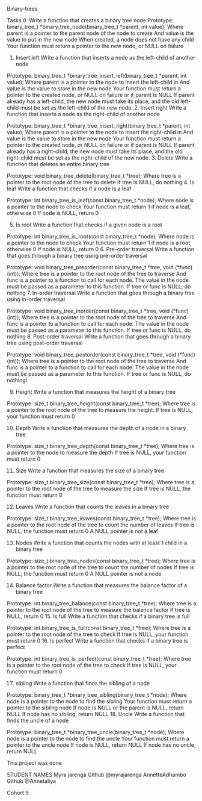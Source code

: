 Binary-trees

Tasks
0. Write a function that creates a binary tree node
Prototype: binary_tree_t *binary_tree_node(binary_tree_t *parent, int value);
Where parent is a pointer to the parent node of the node to create
And value is the value to put in the new node
When created, a node does not have any child
Your function must return a pointer to the new node, or NULL on failure

1. Insert left
Write a function that inserts a node as the left-child of another node

Prototype: binary_tree_t *binary_tree_insert_left(binary_tree_t *parent, int value);
Where parent is a pointer to the node to insert the left-child in
And value is the value to store in the new node
Your function must return a pointer to the created node, or NULL on failure or if parent is NULL
If parent already has a left-child, the new node must take its place, and the old left-child must be set as the left-child of the new node.
2. Insert right
Write a function that inserts a node as the right-child of another node

Prototype: binary_tree_t *binary_tree_insert_right(binary_tree_t *parent, int value);
Where parent is a pointer to the node to insert the right-child in
And value is the value to store in the new node
Your function must return a pointer to the created node, or NULL on failure or if parent is NULL
If parent already has a right-child, the new node must take its place, and the old right-child must be set as the right-child of the new node.
3. Delete
Write a function that deletes an entire binary tree

Prototype: void binary_tree_delete(binary_tree_t *tree);
Where tree is a pointer to the root node of the tree to delete
If tree is NULL, do nothing
4. Is leaf
Write a function that checks if a node is a leaf

Prototype: int binary_tree_is_leaf(const binary_tree_t *node);
Where node is a pointer to the node to check
Your function must return 1 if node is a leaf, otherwise 0
If node is NULL, return 0

5. Is root
Write a function that checks if a given node is a root

Prototype: int binary_tree_is_root(const binary_tree_t *node);
Where node is a pointer to the node to check
Your function must return 1 if node is a root, otherwise 0
If node is NULL, return 0
6. Pre-order traversal
Write a function that goes through a binary tree using pre-order traversal

Prototype: void binary_tree_preorder(const binary_tree_t *tree, void (*func)(int));
Where tree is a pointer to the root node of the tree to traverse
And func is a pointer to a function to call for each node. The value in the node must be passed as a parameter to this function.
If tree or func is NULL, do nothing
7. In-order traversal
Write a function that goes through a binary tree using in-order traversal

Prototype: void binary_tree_inorder(const binary_tree_t *tree, void (*func)(int));
Where tree is a pointer to the root node of the tree to traverse
And func is a pointer to a function to call for each node. The value in the node must be passed as a parameter to this function.
If tree or func is NULL, do nothing
8. Post-order traversal
Write a function that goes through a binary tree using post-order traversal

Prototype: void binary_tree_postorder(const binary_tree_t *tree, void (*func)(int));
Where tree is a pointer to the root node of the tree to traverse
And func is a pointer to a function to call for each node. The value in the node must be passed as a parameter to this function.
If tree or func is NULL, do nothingi

9. Height 
Write a function that measures the height of a binary tree

Prototype: size_t binary_tree_height(const binary_tree_t *tree);
Where tree is a pointer to the root node of the tree to measure the height.
If tree is NULL, your function must return 0

10. Depth 
Write a function that measures the depth of a node in a binary tree

Prototype: size_t binary_tree_depth(const binary_tree_t *tree);
Where tree is a pointer to the node to measure the depth
If tree is NULL, your function must return 0

11. Size
Write a function that measures the size of a binary tree

Prototype: size_t binary_tree_size(const binary_tree_t *tree);
Where tree is a pointer to the root node of the tree to measure the size
If tree is NULL, the function must return 0

12. Leaves
Write a function that counts the leaves in a binary tree

Prototype: size_t binary_tree_leaves(const binary_tree_t *tree);
Where tree is a pointer to the root node of the tree to count the number of leaves
If tree is NULL, the function must return 0
A NULL pointer is not a leaf

13. Nodes
Write a function that counts the nodes with at least 1 child in a binary tree

Prototype: size_t binary_tree_nodes(const binary_tree_t *tree);
Where tree is a pointer to the root node of the tree to count the number of nodes
If tree is NULL, the function must return 0
A NULL pointer is not a node
 
14. Balance factor
Write a function that measures the balance factor of a binary tree

Prototype: int binary_tree_balance(const binary_tree_t *tree);
Where tree is a pointer to the root node of the tree to measure the balance factor
If tree is NULL, return 0
15. Is full
Write a function that checks if a binary tree is full

Prototype: int binary_tree_is_full(const binary_tree_t *tree);
Where tree is a pointer to the root node of the tree to check
If tree is NULL, your function must return 0
16. Is perfect
Write a function that checks if a binary tree is perfect

Prototype: int binary_tree_is_perfect(const binary_tree_t *tree);
Where tree is a pointer to the root node of the tree to check
If tree is NULL, your function must return 0

17. sibling
Write a function that finds the sibling of a node

Prototype: binary_tree_t *binary_tree_sibling(binary_tree_t *node);
Where node is a pointer to the node to find the sibling
Your function must return a pointer to the sibling node
If node is NULL or the parent is NULL, return NULL
If node has no sibling, return NULL
18. Uncle
Write a function that finds the uncle of a node

Prototype: binary_tree_t *binary_tree_uncle(binary_tree_t *node);
Where node is a pointer to the node to find the uncle
Your function must return a pointer to the uncle node
If node is NULL, return NULL
If node has no uncle, return NULL

This project was done

STUDENT NAMES
Myra jarenga Github @myrajarenga
AnnetteAdhambo Github @Annetaliya

Cohort 9

